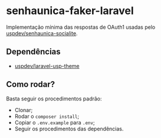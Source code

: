 # senhaunica-faker-laravel
Implementação mínima das respostas de OAuth1 usadas pelo [uspdev/senhaunica-socialite](https://github.com/uspdev/senhaunica-socialite).

## Dependências
  * [uspdev/laravel-usp-theme](https://github.com/uspdev/laravel-usp-theme)

## Como rodar?
Basta seguir os procedimentos padrão:
  * Clonar;
  * Rodar o `composer install`;
  * Copiar o `.env.example` para `.env`;
  * Seguir os procedimentos das dependências.
